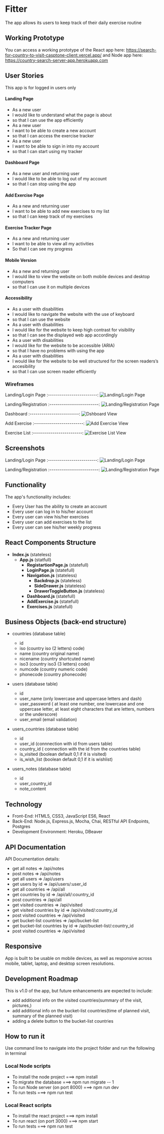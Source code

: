 # Fitter
The app allows its users to keep track of their daily exercise routine

## Working Prototype
You can access a working prototype of the React app here: https://search-for-country-to-visit-casptone-client.vercel.app/ and Node app here: https://country-search-server-app.herokuapp.com


## User Stories
This app is for logged in users only

#### Landing Page
* As a new user 
* I would like to understand what the page is about
* so that I can use the app efficiently 
* As a new user 
* I want to be able to create a new account
* so that I can access the exercise tracker
* As a new user 
* I want to be able to sign in into my account
* so that I can start using my tracker

#### Dashboard Page
* As a new user and returning user 
* I would like to be able to log out of my account
* so that I can stop using the app

#### Add Exercise Page
* As a new and returning user 
* I want to be able to add new exercises to my list
* so that I can keep track of my exercises

#### Exercise Tracker Page
* As a new and returning user
* I want to be able to view all my activities 
* So that I can see my progress

#### Mobile Version
* As a new and returning user 
* I would like to view the website on both mobile devices and desktop computers
* so that I can use it on multiple devices

#### Accessibility
* As a user with disabilities 
* I would like to navigate the website with the use of keyboard
* so that I can use the website 
* As a user with disabilities 
* I would like for the website to keep high contrast for visibility
* so that I can see the displayed web app accordingly
* As a user with disabilities 
* I would like for the website to be accessible (ARIA)
* so that I have no problems with using the app
* As a user with disabilities 
* I would like for the website to be well structured for the screen readers’s accesibility
* so that I can use screen reader efficiently


### Wireframes
Landing/Login Page
:-------------------------:
![Landing/Login Page](/github-images/wireframes/login-form.png)

Landing/Registration
:-------------------------:
![Landing/Registration Page](/github-images/wireframes/register-form.png)

Dashboard
:-------------------------:
![Dshboard View](/github-images/wireframes/dashboard.png)

Add Exercise
:-------------------------:
![Add Exercise View](github-images/wireframes/add-exercise.png)

Exercise List
:-------------------------:
![Exercise List View](github-images/wireframes/exercises-list.png)


## Screenshots

Landing/Login Page
:-------------------------:
![Landing/Login Page]()

Landing/Registration
:-------------------------:
![Landing/Registration Page]()


## Functionality
The app's functionality includes:
* Every User has the ability to create an account
* Every user can log in to his/her account 
* Every user can view his/her exercises
* Every user can add exercises to the list
* Every user can see his/her weekly progress

## React Components Structure
* __Index.js__ (stateless)
    * __App.js__ (statfull)
        * __RegistartionPage.js__ (statefull)
        * __LoginPage.js__ (statefull)
        * __Navigation.js__ (stateless)
            * __Backdrop.js__ (stateless) 
            * __SideDrawer.js__ (stateless)
            * __DrawerToggleButton.js__ (stateless)
        * __Dashboard.js__ (statefull)
        * __AddExercise.js__ (statefull) 
        * __Exercises.js__ (statefull) 

## Business Objects (back-end structure)
* countries (database table)
    * id 
    * iso (country iso (2 letters) code)
    * name (country original name)
    * nicename (country shortcuted name)
    * iso3 (country iso3 (3 letters) code)
    * numcode (country numeric code)
    * phonecode (country phonecode)

* users (database table)
    * id 
    * user_name (only lowercase and uppercase letters and dash)
    * user_password ( at least one number, one lowercase and one uppercase letter, at least eight characters that are letters, numbers or the underscore)
    * user_email (email validation)

* users_countries (database table)
    * id 
    * user_id (connnection with id from users table)
    * country_id ( connection with the id from the countries table)
    * is_visited (boolean default 0,1 if it is visited)
    * is_wish_list (boolean default 0,1 if it is wishlist)
    
* users_notes (database table)
    * id
    * user_country_id
    * note_content

## Technology
* Front-End: HTML5, CSS3, JavaScript ES6, React
* Back-End: Node.js, Express.js, Mocha, Chai, RESTful API Endpoints, Postgres
* Development Environment: Heroku, DBeaver

## API Documentation
API Documentation details:
* get all notes => /api/notes
* post notes => /api/notes
* get all users => /api/users
* get users by id => /api/users/:user_id
* get all countries => /api/all
* get countries by id => /api/all/:country_id
* post countries => /api/all
* get visited countries => /api/visited
* get visited countries by id => /api/visited/:country_id
* post visited countries => /api/visited
* get bucket-list countries => /api/bucket-list
* get bucket-list countries by id => /api/bucket-list/:country_id
* post visited countries => /api/visited

## Responsive
App is built to be usable on mobile devices, as well as responsive across mobile, tablet, laptop, and desktop screen resolutions.

## Development Roadmap
This is v1.0 of the app, but future enhancements are expected to include:
* add additional info on the visited countries(summary of the visit, pictures,)
* add additional info on the bucket-list countries(time of planned visit, summary of the planned visit)
* adding a delete button to the bucket-list countries


## How to run it
Use command line to navigate into the project folder and run the following in terminal

### Local Node scripts
* To install the node project ===> npm install
* To migrate the database ===> npm run migrate -- 1
* To run Node server (on port 8000) ===> npm run dev
* To run tests ===> npm run test

### Local React scripts
* To install the react project ===> npm install
* To run react (on port 3000) ===> npm start
* To run tests ===> npm run test